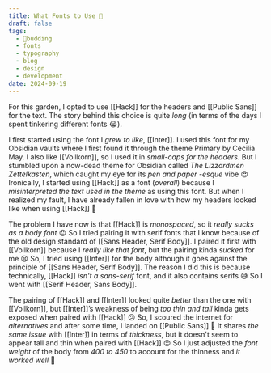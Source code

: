 ```yaml
---
title: What Fonts to Use 🤔
draft: false
tags:
  - 🌿budding
  - fonts
  - typography
  - blog
  - design
  - development
date: 2024-09-19
---
```

For this garden, I opted to use [[Hack]] for the headers and [[Public Sans]] for the text. The story behind this choice is quite *long* (in terms of the days I spent tinkering different fonts 😭).

I first started using the font I *grew to like*, [[Inter]]. I used this font for my Obsidian vaults where I first found it through the theme Primary by Cecilia May. I also like [[Vollkorn]], so I used it in *small-caps for the headers*. But I stumbled upon a now-dead theme for Obsidian called *The Lizzardmen Zettelkasten*, which caught my eye for its *pen and paper -esque* vibe 😍 Ironically, I started using [[Hack]] as a font (*overall*) because I *misinterpreted the text used in the theme* as using this font. But when I realized my fault, I have already fallen in love with how my headers looked like when using [[Hack]] 🥰

The problem I have now is that [[Hack]] is *monospaced*, so it *really sucks as a body font* 😐 So I tried pairing it with serif fonts that I know because of the old design standard of [[Sans Header, Serif Body]]. I paired it first with [[Vollkorn]] because I *really like that font*, but the pairing kinda *sucked* for me 😫 So, I tried using [[Inter]] for the body although it goes against the principle of [[Sans Header, Serif Body]]. The reason I did this is because technically, [[Hack]] *isn't a sans-serif* font, and it also contains serifs 😅 So I went with [[Serif Header, Sans Body]].

The pairing of [[Hack]] and [[Inter]] looked quite *better* than the one with [[Vollkorn]], but [[Inter]]’s weakness of being *too thin and tall* kinda gets exposed when paired with [[Hack]] 😕 So, I scoured the internet for *alternatives* and after some time, I landed on [[Public Sans]] 🥳 It shares *the same issue* with [[Inter]] in terms of *thickness*, but it doesn't seem to appear tall and thin when paired with [[Hack]] 😌 So I just adjusted the *font weight* of the body from *400 to 450* to account for the thinness and *it worked well* 🥳